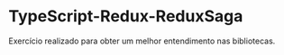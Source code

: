 # TypeScript-Redux-ReduxSaga
Exercício realizado para obter um melhor entendimento nas bibliotecas.
